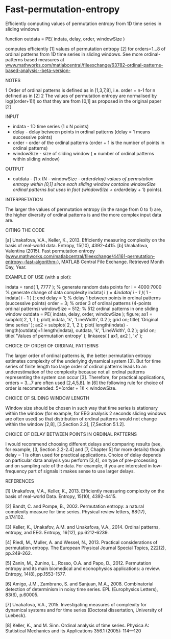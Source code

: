 # Fast-permutation-entropy
Efficiently computing values of permutation entropy from 1D time series in sliding windows


function outdata = PE( indata, delay, order, windowSize ) 

computes efficiently [1] values of permutation entropy [2] for orders=1...8 of ordinal patterns from 1D time series in sliding windows. See more ordinal-patterns based measures at www.mathworks.com/matlabcentral/fileexchange/63782-ordinal-patterns-based-analysis--beta-version-


NOTES 

1 Order of ordinal patterns is defined as in [1,3,7,8], i.e. order = n-1 for n defined as in [2] 
2 The values of permutation entropy are normalised by log((order+1)!) so that they are from [0,1] as proposed in the original paper [2].


INPUT 

- indata - 1D time series (1 x N points) 
- delay - delay between points in ordinal patterns (delay = 1 means successive points) 
- order - order of the ordinal patterns (order + 1 is the number of points in ordinal patterns) 
- windowSize - size of sliding window ( = number of ordinal patterns within sliding window)


OUTPUT 

- outdata - (1 x (N - windowSize - order*delay) values of permutation entropy within [0,1] since each sliding window contains windowSize ordinal patterns but uses in fact (windowSize + order*delay + 1) points).


INTERPRETATION 

The larger the values of permutation entropy (in the range from 0 to 1) are, the higher diversity of ordinal patterns is and the more complex input data are.


CITING THE CODE 

[a] Unakafova, V.A., Keller, K., 2013. Efficiently measuring complexity on the basis of real-world data. Entropy, 15(10), 4392-4415. 
[b] Unakafova, Valentina (2015). Fast permutation entropy (www.mathworks.com/matlabcentral/fileexchange/44161-permutation-entropy--fast-algorithm-), MATLAB Central File Exchange. Retrieved Month Day, Year.


EXAMPLE OF USE (with a plot): 

indata = rand( 1, 7777 ); % generate random data points 
for i = 4000:7000 % generate change of data complexity 
indata( i ) = 4*indata( i - 1 )*( 1 - indata( i - 1 ) ); 
end 
delay = 1; % delay 1 between points in ordinal patterns (successive points) 
order = 3; % order 3 of ordinal patterns (4-points ordinal patterns) 
windowSize = 512; % 512 ordinal patterns in one sliding window 
outdata = PE( indata, delay, order, windowSize ); 
figure; 
ax1 = subplot( 2, 1, 1 ); plot( indata, 'k', 'LineWidth', 0.2 ); 
grid on; title( 'Original time series' ); 
ax2 = subplot( 2, 1, 2 ); 
plot( length(indata) - length(outdata)+1:length(indata), outdata, 'k', 'LineWidth', 0.2 ); 
grid on; title( 'Values of permutation entropy' ); 
linkaxes( [ ax1, ax2 ], 'x' );


CHOICE OF ORDER OF ORDINAL PATTERNS 

The larger order of ordinal patterns is, the better permutation entropy estimates complexity of the underlying dynamical system [3]. But for time series of finite length too large order of ordinal patterns leads to an underestimation of the complexity because not all ordinal patterns representing the system can occur [3]. Therefore, for practical applications, orders = 3...7 are often used [2,4,5,8]. 
In [6] the following rule for choice of order is recommended: 
5*(order + 1)! < windowSize.


CHOICE OF SLIDING WINDOW LENGTH 

Window size should be chosen in such way that time series is stationary within the window (for example, for EEG analysis 2 seconds sliding windows are often used) so that distribution of ordinal patterns would not change within the window [2,8], [3,Section 2.2], [7,Section 5.1.2].


CHOICE OF DELAY BETWEEN POINTS IN ORDINAL PATTERNS 

I would recommend choosing different delays and comparing results (see, for example, [3, Section 2.2-2.4] and [7, Chapter 5] for more details) though delay = 1 is often used for practical applications. 
Choice of delay depends on particular data analysis you perform [3,4], on type of pre-processing and on sampling rate of the data. For example, if you are interested in low-frequency part of signals it makes sense to use larger delays.


REFERENCES 

[1] Unakafova, V.A., Keller, K., 2013. Efficiently measuring complexity on the basis of real-world Data. Entropy, 15(10), 4392-4415. 

[2] Bandt, C. and Pompe, B., 2002. Permutation entropy: a natural complexity measure for time series. Physical review letters, 88(17), p.174102. 

[3] Keller, K., Unakafov, A.M. and Unakafova, V.A., 2014. Ordinal patterns, entropy, and EEG. Entropy, 16(12), pp.6212-6239. 

[4] Riedl, M., Muller, A. and Wessel, N., 2013. Practical considerations of permutation entropy. The European Physical Journal Special Topics, 222(2), pp.249-262. 

[5] Zanin, M., Zunino, L., Rosso, O.A. and Papo, D., 2012. Permutation entropy and its main biomedical and econophysics applications: a review. Entropy, 14(8), pp.1553-1577. 

[6] Amigo, J.M., Zambrano, S. and Sanjuan, M.A., 2008. Combinatorial detection of determinism in noisy time series. EPL (Europhysics Letters), 83(6), p.60005. 

[7] Unakafova, V.A., 2015. Investigating measures of complexity for dynamical systems and for time series (Doctoral dissertation, University of Luebeck). 

[8] Keller, K., and M. Sinn. Ordinal analysis of time series. Physica A: Statistical Mechanics and its Applications 356.1 (2005): 114—120
